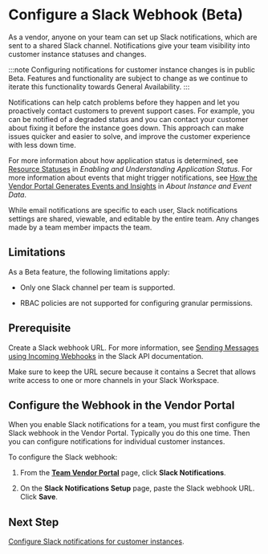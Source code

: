 # Configure a Slack Webhook (Beta)

As a vendor, anyone on your team can set up Slack notifications, which are sent to a shared Slack channel. Notifications give your team visibility into customer instance statuses and changes.

:::note
Configuring notifications for customer instance changes is in public Beta. Features and functionality are subject to change as we continue to iterate this functionality towards General Availability.
:::

Notifications can help catch problems before they happen and let you proactively contact customers to prevent support cases. For example, you can be notified of a degraded status and you can contact your customer about fixing it before the instance goes down. This approach can make issues quicker and easier to solve, and improve the customer experience with less down time.

For more information about how application status is determined, see [Resource Statuses](insights-app-status#resource-statuses) in _Enabling and Understanding Application Status_. For more information about events that might trigger notifications, see [How the Vendor Portal Generates Events and Insights](instance-insights-event-data#about-events) in _About Instance and Event Data_.

While email notifications are specific to each user, Slack notifications settings are shared, viewable, and editable by the entire team. Any changes made by a team member impacts the team.

## Limitations

As a Beta feature, the following limitations apply:

- Only one Slack channel per team is supported.

- RBAC policies are not supported for configuring granular permissions.

## Prerequisite

Create a Slack webhook URL. For more information, see [Sending Messages using Incoming Webhooks](https://api.slack.com/messaging/webhooks) in the Slack API documentation.

Make sure to keep the URL secure because it contains a Secret that allows write access to one or more channels in your Slack Workspace.

## Configure the Webhook in the Vendor Portal

When you enable Slack notifications for a team, you must first configure the Slack webhook in the Vendor Portal. Typically you do this one time. Then you can configure notifications for individual customer instances.

To configure the Slack webhook:

1. From the **[Team Vendor Portal](https://vendor.replicated.com/team/members)** page, click **Slack Notifications**.

1. On the **Slack Notifications Setup** page, paste the Slack webhook URL. Click **Save**.

## Next Step

[Configure Slack notifications for customer instances](instance-notifications-config).